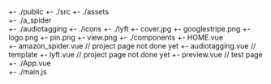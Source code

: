 +- ./public 
+- ./src
	+- ./assets 				
		+- ./a_spider              
		+- ./audiotagging
		+- ./icons
		+- ./lyft
		+- cover.jpg
		+- googlestripe.png
		+- logo.png
		+- pin.png
		+- view.png
	+- ./components
		+- HOME.vue				
		+- amazon_spider.vue	// project page not done yet
		+- audiotagging.vue		// template
		+- lyft.vue				    // project page not done yet
		+- preview.vue		  	// test page
	+- ./App.vue			
	+- ./main.js			

